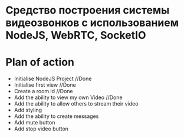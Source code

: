 # Средство построения системы видеозвонков с использованием NodeJS, WebRTC, SocketIO

# Plan of action

- Initialise NodeJS Project //Done
- Initialise first view //Done
- Create a room id //Done
- Add the ability to view my own Video //Done
- Add the ability to allow others to stream their video
- Add styling
- Add the ability to create messages
- Add mute button
- Add stop video button